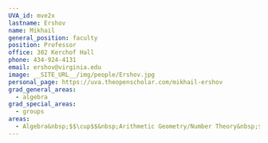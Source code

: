 ```yaml
---
UVA_id: mve2x
lastname: Ershov
name: Mikhail
general_position: faculty
position: Professor
office: 302 Kerchof Hall
phone: 434-924-4131
email: ershov@virginia.edu
image: __SITE_URL__/img/people/Ershov.jpg
personal_page: https://uva.theopenscholar.com/mikhail-ershov
grad_general_areas:
  - algebra
grad_special_areas:
  - groups
areas:
  - Algebra&nbsp;$$\cup$$&nbsp;Arithmetic Geometry/Number Theory&nbsp;$$\cup$$&nbsp;Representation Theory
---
```

